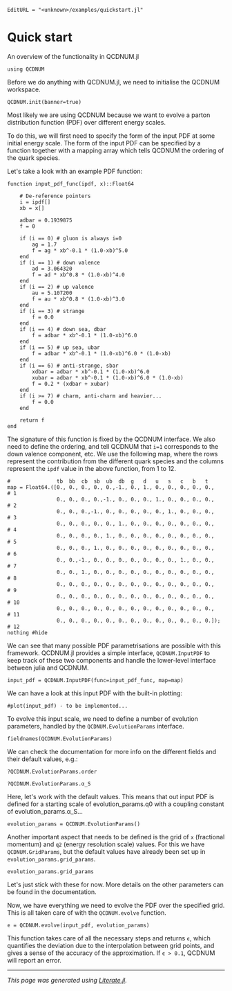 ```@meta
EditURL = "<unknown>/examples/quickstart.jl"
```

# Quick start

An overview of the functionality in QCDNUM.jl

````@example quickstart
using QCDNUM
````

Before we do anything with QCDNUM.jl, we need to initialise the QCDNUM workspace.

````@example quickstart
QCDNUM.init(banner=true)
````

Most likely we are using QCDNUM because we want to evolve a parton distribution function
(PDF) over different energy scales.

To do this, we will first need to specify the form of the input PDF at some initial
energy scale. The form of the input PDF can be specified by a function together with
a mapping array which tells QCDNUM the ordering of the quark species.

Let's take a look with an example PDF function:

````@example quickstart
function input_pdf_func(ipdf, x)::Float64

    # De-reference pointers
    i = ipdf[]
    xb = x[]

    adbar = 0.1939875
    f = 0

    if (i == 0) # gluon is always i=0
        ag = 1.7
        f = ag * xb^-0.1 * (1.0-xb)^5.0
    end
    if (i == 1) # down valence
        ad = 3.064320
        f = ad * xb^0.8 * (1.0-xb)^4.0
    end
    if (i == 2) # up valence
        au = 5.107200
        f = au * xb^0.8 * (1.0-xb)^3.0
    end
    if (i == 3) # strange
        f = 0.0
    end
    if (i == 4) # down sea, dbar
        f = adbar * xb^-0.1 * (1.0-xb)^6.0
    end
    if (i == 5) # up sea, ubar
        f = adbar * xb^-0.1 * (1.0-xb)^6.0 * (1.0-xb)
    end
    if (i == 6) # anti-strange, sbar
        xdbar = adbar * xb^-0.1 * (1.0-xb)^6.0
        xubar = adbar * xb^-0.1 * (1.0-xb)^6.0 * (1.0-xb)
        f = 0.2 * (xdbar + xubar)
    end
    if (i >= 7) # charm, anti-charm and heavier...
        f = 0.0
    end

    return f
end
````

The signature of this function is fixed by the QCDNUM interface. We also need
to define the ordering, and tell QCDNUM that `i=1` corresponds to the down valence
component, etc. We use the following map, where the rows represent the contribution from
the different quark species and the columns represent the `ipdf` value in the above
function, from 1 to 12.

````@example quickstart
#               tb  bb  cb  sb  ub  db  g   d   u   s   c   b   t
map = Float64.([0., 0., 0., 0., 0.,-1., 0., 1., 0., 0., 0., 0., 0.,   # 1
                0., 0., 0., 0.,-1., 0., 0., 0., 1., 0., 0., 0., 0.,   # 2
                0., 0., 0.,-1., 0., 0., 0., 0., 0., 1., 0., 0., 0.,   # 3
                0., 0., 0., 0., 0., 1., 0., 0., 0., 0., 0., 0., 0.,   # 4
                0., 0., 0., 0., 1., 0., 0., 0., 0., 0., 0., 0., 0.,   # 5
                0., 0., 0., 1., 0., 0., 0., 0., 0., 0., 0., 0., 0.,   # 6
                0., 0.,-1., 0., 0., 0., 0., 0., 0., 0., 1., 0., 0.,   # 7
                0., 0., 1., 0., 0., 0., 0., 0., 0., 0., 0., 0., 0.,   # 8
                0., 0., 0., 0., 0., 0., 0., 0., 0., 0., 0., 0., 0.,   # 9
                0., 0., 0., 0., 0., 0., 0., 0., 0., 0., 0., 0., 0.,   # 10
                0., 0., 0., 0., 0., 0., 0., 0., 0., 0., 0., 0., 0.,   # 11
                0., 0., 0., 0., 0., 0., 0., 0., 0., 0., 0., 0., 0.]); # 12
nothing #hide
````

We can see that many possible PDF parametrisations are possible with this
framework. QCDNUM.jl provides a simple interface, `QCDNUM.InputPDF` to keep track of these two
components and handle the lower-level interface between julia and QCDNUM.

````@example quickstart
input_pdf = QCDNUM.InputPDF(func=input_pdf_func, map=map)
````

We can have a look at this input PDF with the built-in plotting:

````@example quickstart
#plot(input_pdf) - to be implemented...
````

To evolve this input scale, we need to define a number of evolution parameters,
handled by the `QCDNUM.EvolutionParams` interface.

````@example quickstart
fieldnames(QCDNUM.EvolutionParams)
````

We can check the documentation for more info on the different fields
and their default values, e.g.:

`?QCDNUM.EvolutionParams.order`

`?QCDNUM.EvolutionParams.α_S`

Here, let's work with the default values. This means that out input PDF is defined for
a starting scale of evolution_params.q0 with a coupling constant of evolution_params.α_S...

````@example quickstart
evolution_params = QCDNUM.EvolutionParams()
````

Another important aspect that needs to be defined is the grid of `x` (fractional momentum)
and `q2` (energy resolution scale) values. For this we have `QCDNUM.GridParams`, but the
default values have already been set up in `evolution_params.grid_params`.

````@example quickstart
evolution_params.grid_params
````

Let's just stick with these for now. More details on the other parameters can be found
in the documentation.

Now, we have everything we need to evolve the PDF over the specified grid. This is all
taken care of with the `QCDNUM.evolve` function.

````@example quickstart
ϵ = QCDNUM.evolve(input_pdf, evolution_params)
````

This function takes care of all the necessary steps and returns `ϵ`, which quantifies
the deviation due to the interpolation between grid points, and gives a sense of the
accuracy of the approximation. If `ϵ > 0.1`, QCDNUM will report an error.

---

*This page was generated using [Literate.jl](https://github.com/fredrikekre/Literate.jl).*

